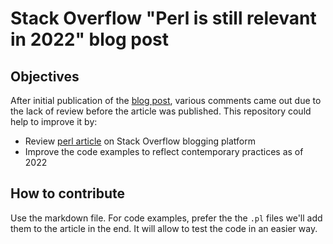 # Stack Overflow "Perl is still relevant in 2022" blog post 

## Objectives

After initial publication of the [blog post](https://stackoverflow.blog/2022/07/06/why-perl-is-still-relevant-in-2022/), various comments came out due to the lack of review before the article was published. This repository could help to improve it by: 

- Review [perl article](https://stackoverflow.blog/2022/07/06/why-perl-is-still-relevant-in-2022/) on Stack Overflow blogging platform
- Improve the code examples to reflect contemporary practices as of 2022

## How to contribute

Use the markdown file. For code examples, prefer the the `.pl` files we'll add them to the article in the end. It will allow to test the code in an easier way.

